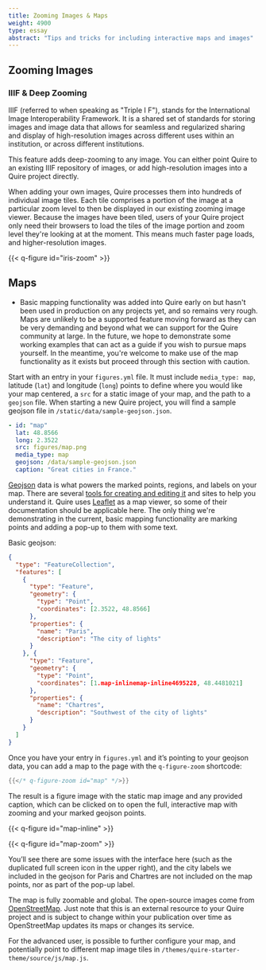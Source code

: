 ```yaml
---
title: Zooming Images & Maps
weight: 4900
type: essay
abstract: "Tips and tricks for including interactive maps and images"
---
```


## Zooming Images

### IIIF & Deep Zooming

IIIF (referred to when speaking as "Triple I F"), stands for the International Image Interoperability Framework. It is a shared set of standards for storing images and image data that allows for seamless and regularized sharing and display of high-resolution images across different uses within an institution, or across different institutions.

This feature adds deep-zooming to any image. You can either point Quire to an existing IIIF repository of images, or add high-resolution images into a Quire project directly.

When adding your own images, Quire processes them into hundreds of individual image tiles. Each tile comprises a portion of the image at a particular zoom level to then be displayed in our existing zooming image viewer. Because the images have been tiled, users of your Quire project only need their browsers to load the tiles of the image portion and zoom level they're looking at at the moment. This means much faster page loads, and higher-resolution images.

{{< q-figure id="iris-zoom" >}}


## Maps

<div class="box warning">

- Basic mapping functionality was added into Quire early on but hasn't been used in production on any projects yet, and so remains very rough. Maps are unlikely to be a supported feature moving forward as they can be very demanding and beyond what we can support for the Quire community at large. In the future, we hope to demonstrate some working examples that can act as a guide if you wish to pursue maps yourself. In the meantime, you're welcome to make use of the map functionality as it exists but proceed through this section with caution.

</div>

Start with an entry in your `figures.yml` file. It must include `media_type: map`, latitude (`lat`) and longitude (`long`) points to define where you would like your map centered, a `src` for a static image of your map, and the path to a `geojson` file. When starting a new Quire project, you will find a sample geojson file in `/static/data/sample-geojson.json`.

```yaml
- id: "map"
  lat: 48.8566
  long: 2.3522
  src: figures/map.png
  media_type: map
  geojson: /data/sample-geojson.json
  caption: "Great cities in France."
```

[Geojson](https://en.wikipedia.org/wiki/GeoJSON) data is what powers the marked points, regions, and labels on your map. There are several [tools for creating and editing it](https://geojson.io/) and sites to help you understand it. Quire uses [Leaflet](https://leafletjs.com/) as a map viewer, so some of their documentation should be applicable here. The only thing we're demonstrating in the current, basic mapping functionality are marking points and adding a pop-up to them with some text.

Basic geojson:

```json
{
  "type": "FeatureCollection",
  "features": [
    {
      "type": "Feature",
      "geometry": {
        "type": "Point",
        "coordinates": [2.3522, 48.8566]
      },
      "properties": {
        "name": "Paris",
        "description": "The city of lights"
      }
    }, {
      "type": "Feature",
      "geometry": {
        "type": "Point",
        "coordinates": [1.map-inlinemap-inline4695228, 48.4481021]
      },
      "properties": {
        "name": "Chartres",
        "description": "Southwest of the city of lights"
      }
    }
  ]
}
```

Once you have your entry in `figures.yml` and it’s pointing to your geojson data, you can add a map to the page with the `q-figure-zoom` shortcode:

```go
{{</* q-figure-zoom id="map" */>}}
```

The result is a figure image with the static map image and any provided caption, which can be clicked on to open the full, interactive map with zooming and your marked geojson points.

{{< q-figure id="map-inline" >}}

{{< q-figure id="map-zoom" >}}

You’ll see there are some issues with the interface here (such as the duplicated full screen icon in the upper right), and the city labels we included in the geojson for Paris and Chartres are not included on the map points, nor as part of the pop-up label.

The map is fully zoomable and global. The open-source images come from [OpenStreetMap](https://www.openstreetmap.org/). Just note that this is an external resource to your Quire project and is subject to change within your publication over time as OpenStreetMap updates its maps or changes its service.

For the advanced user, is possible to further configure your map, and potentially point to different map image tiles in `/themes/quire-starter-theme/source/js/map.js`.
